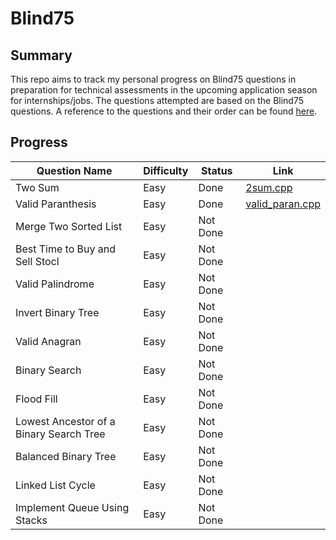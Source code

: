 # Blind75

## Summary

This repo aims to track my personal progress on Blind75 questions in preparation for technical assessments in the upcoming application season for internships/jobs. The questions attempted are based on the Blind75 questions. A reference to the questions and their order can be found [here](https://www.techinterviewhandbook.org/grind75).

## Progress

| Question Name                           | Difficulty | Status   | Link                                                                                     |
| --------------------------------------- | ---------- | -------- | ---------------------------------------------------------------------------------------- |
| Two Sum                                 | Easy       | Done     | [2sum.cpp](https://github.com/irving11119/Blind75/blob/main/Code/2sum.cpp)               |
| Valid Paranthesis                       | Easy       | Done     | [valid_paran.cpp](https://github.com/irving11119/Blind75/blob/main/Code/valid_paran.cpp) |
| Merge Two Sorted List                   | Easy       | Not Done |                                                                                          |
| Best Time to Buy and Sell Stocl         | Easy       | Not Done |                                                                                          |
| Valid Palindrome                        | Easy       | Not Done |                                                                                          |
| Invert Binary Tree                      | Easy       | Not Done |                                                                                          |
| Valid Anagran                           | Easy       | Not Done |                                                                                          |
| Binary Search                           | Easy       | Not Done |                                                                                          |
| Flood Fill                              | Easy       | Not Done |                                                                                          |
| Lowest Ancestor of a Binary Search Tree | Easy       | Not Done |                                                                                          |
| Balanced Binary Tree                    | Easy       | Not Done |                                                                                          |
| Linked List Cycle                       | Easy       | Not Done |                                                                                          |
| Implement Queue Using Stacks            | Easy       | Not Done |                                                                                          |
